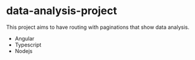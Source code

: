 # data-analysis-project
This project aims to have routing with paginations that show data analysis.

- Angular
- Typescript
- Nodejs
